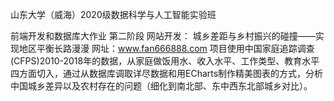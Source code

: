 山东大学（威海）2020级数据科学与人工智能实验班 

前端开发和数据库大作业 第二阶段 网站开发：
城乡差距与乡村振兴的碰撞——实现地区平衡长路漫漫
网址：www.fan666888.com
项目使用中国家庭追踪调查(CFPS)2010-2018年的数据，从家庭做饭用水、收入水平、工作类型、教育水平四方面切入，通过从数据库调取详尽数据和用ECharts制作精美图表的方式，分析中国城乡差异以及农村存在的问题（细化到南北部、东中西东北部城乡对比）。

